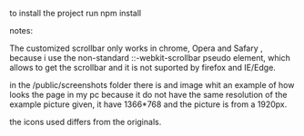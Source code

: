 to install the project run npm install

notes:

The customized scrollbar only works in chrome, Opera and Safary , because i use
the non-standard ::-webkit-scrollbar pseudo element, which allows to get the scrollbar and it is not suported
by firefox and IE/Edge.

in the /public/screenshots folder there is and image whit an example of how looks the page in my pc because it do not have the
same resolution of the example picture given, it have 1366*768 and the picture is from a 1920px.

the icons used differs from the originals.